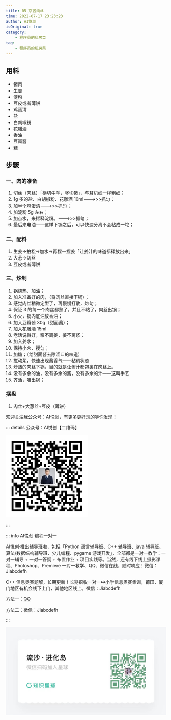 ```yaml
---
title: 05-京酱肉丝
time: 2022-07-17 23:23:23
author: AI悦创
isOriginal: true
category: 
    - 程序员的私房菜
tag:
    - 程序员的私房菜
---
```


## 用料

- 猪肉
- 生姜
- 淀粉
- 豆皮或者薄饼
- 鸡蛋清
- 盐
- 白胡椒粉
- 花雕酒
- 香油
- 豆瓣酱
- 糖



## 步骤

### 一、肉的准备

1. 切丝（肉丝）「横切牛羊，竖切猪」，与耳机线一样粗细；
2. 1g 多的盐、白胡椒粉、花雕酒 10ml———>>>抓匀；
3. 加半个鸡蛋清———>>>抓匀；
4. 加淀粉 5g 左右；
5. 加点水，来稀释淀粉。———>>>抓匀；
6. 最后来电油——这样下锅之后，可以快速分离不会粘成一坨；

### 二、配料

1. 生姜->拍松->加水->再捏一捏姜「让姜汁的味道都释放出来」
2. 大葱->切丝
3. 豆皮或者薄饼

### 三、炒制

1. 锅烧热、加油；
2. 加入准备好的肉，（将肉丝直接下锅）；
3. 感觉肉丝稍微定型了，再慢慢打散，炒匀；
4. 保证 3 的每一个肉丝都熟了，并且不粘了，肉丝出锅；
5. 小火，锅内底油放香油；
6. 加入豆瓣酱 30g（甜面酱）；
7. 加入花雕酒 15ml
8. 老话说得好，浆不离姜，姜不离浆；
9. 加入姜水；
10. 保持小火、搅匀；
11. 加糖；（给甜面酱去除涩口的味道）
12. 搅动浆，快速出现酱香气——粘稠状态
13. 炒熟的肉丝下锅，目的就是让酱汁都包裹在肉丝上。
14. 没有多余的油，没有多余的酱，没有多余的汁——这叫手艺
15. 齐活，咱出锅；



### 摆盘

1. 肉丝+大葱丝+豆皮（薄饼）

欢迎关注我公众号：AI悦创，有更多更好玩的等你发现！

::: details 公众号：AI悦创【二维码】

![](/gzh.jpg)

:::

::: info AI悦创·编程一对一

AI悦创·推出辅导班啦，包括「Python 语言辅导班、C++ 辅导班、java 辅导班、算法/数据结构辅导班、少儿编程、pygame 游戏开发」，全部都是一对一教学：一对一辅导 + 一对一答疑 + 布置作业 + 项目实践等。当然，还有线下线上摄影课程、Photoshop、Premiere 一对一教学、QQ、微信在线，随时响应！微信：Jiabcdefh

C++ 信息奥赛题解，长期更新！长期招收一对一中小学信息奥赛集训，莆田、厦门地区有机会线下上门，其他地区线上。微信：Jiabcdefh

方法一：[QQ](http://wpa.qq.com/msgrd?v=3&uin=1432803776&site=qq&menu=yes)

方法二：微信：Jiabcdefh

:::

![](/zsxq.jpg)





